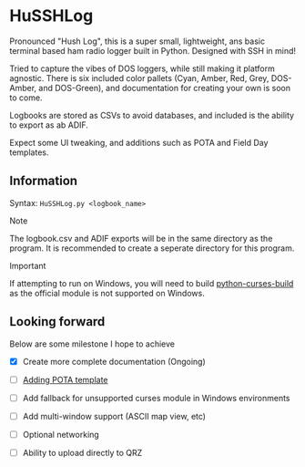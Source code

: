 # HuSSHLog
Pronounced "Hush Log", this is a super small, lightweight, ans basic terminal based ham radio logger built in Python. Designed with SSH in mind!

Tried to capture the vibes of DOS loggers, while still making it platform agnostic. There is six included color pallets 
(Cyan, Amber, Red, Grey, DOS-Amber, and DOS-Green), and documentation for creating your own is soon to come.

Logbooks are stored as CSVs to avoid databases, and included is the ability to export as ab ADIF.

Expect some UI tweaking, and additions such as POTA and Field Day templates.


## Information
Syntax: `HuSSHLog.py <logbook_name>`

> [!NOTE]
> The logbook.csv and ADIF exports will be in the same directory as the program. It is recommended to create a seperate directory for this program.

> [!IMPORTANT]
> If attempting to run on Windows, you will need to build [python-curses-build](https://github.com/cgohlke/python-curses-build) as the official module is not supported on Windows.


## Looking forward
Below are some milestone I hope to achieve

- [X] Create more complete documentation (Ongoing)
- [ ] [Adding POTA template](https://github.com/DomTheDorito/husshlog/issues/2)
- [ ] Add fallback for unsupported curses module in Windows environments
- [ ] Add multi-window support (ASCII map view, etc)
- [ ] Optional networking
- [ ] Ability to upload directly to QRZ

